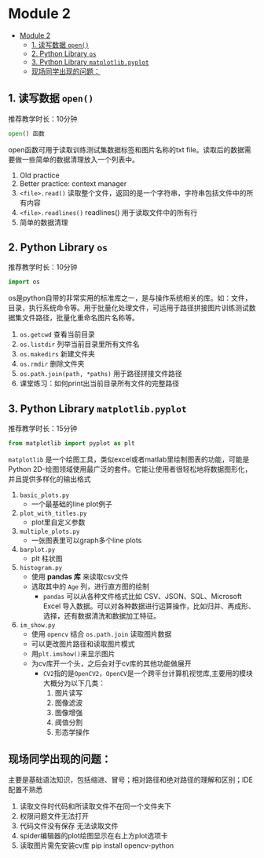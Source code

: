 # Module 2

- [Module 2](#module-2)
  - [1. 读写数据 `open()`](#1-读写数据-open)
  - [2. Python Library `os`](#2-python-library-os)
  - [3. Python Library `matplotlib.pyplot`](#3-python-library-matplotlibpyplot)
  - [现场同学出现的问题：](#现场同学出现的问题)
## 1. 读写数据 `open()`
推荐教学时长：10分钟
```python
open() 函数
```
open函数可用于读取训练测试集数据标签和图片名称的txt file。读取后的数据需要做一些简单的数据清理放入一个列表中。
1. Old practice
2. Better practice: context manager
3. `<file>.read()` 读取整个文件，返回的是一个字符串，字符串包括文件中的所有内容
4. `<file>.readlines()` readlines() 用于读取文件中的所有行
5. 简单的数据清理

## 2. Python Library `os`
推荐教学时长：10分钟
```python
import os
```
os是python自带的非常实用的标准库之一，是与操作系统相关的库。如：文件，目录，执行系统命令等。用于批量化处理文件，可运用于路径拼接图片训练测试数据集文件路径，批量化重命名图片名称等。

1. `os.getcwd` 查看当前目录
2. `os.listdir` 列举当前目录里所有文件名
3. `os.makedirs` 新建文件夹
4. `os.rmdir` 删除文件夹
5. `os.path.join(path, *paths)` 用于路径拼接文件路径
6. 课堂练习：如何print出当前目录所有文件的完整路径

## 3. Python Library `matplotlib.pyplot`
推荐教学时长：15分钟
```python
from matplotlib import pyplot as plt
```
`matplotlib` 是一个绘图工具，类似excel或者matlab里绘制图表的功能，可能是 Python 2D-绘图领域使用最广泛的套件。它能让使用者很轻松地将数据图形化，并且提供多样化的输出格式
1. `basic_plots.py`
   - 一个最基础的line plot例子
2. `plot_with_titles.py`
   - plot里自定义参数
3. `multiple_plots.py`
   - 一张图表里可以graph多个line plots
4. `barplot.py`
   - plt 柱状图
5. `histogram.py`
   - 使用 **pandas 库** 来读取csv文件
   - 选取其中的 `Age` 列，进行直方图的绘制
     - `pandas` 可以从各种文件格式比如 CSV、JSON、SQL、Microsoft Excel 导入数据。可以对各种数据进行运算操作，比如归并、再成形、选择，还有数据清洗和数据加工特征。
6. `im_show.py`
   - 使用 `opencv` 结合 `os.path.join` 读取图片数据
   - 可以更改图片路径和读取图片模式
   - 用`plt.imshow()`来显示图片
   - 为cv库开一个头，之后会对于cv库的其他功能做展开
     - `CV2`指的是`OpenCV2`，`OpenCV`是一个跨平台计算机视觉库,主要用的模块大概分为以下几类：
       1. 图片读写
       2. 图像滤波
       3. 图像增强
       4. 阈值分割
       5. 形态学操作

## 现场同学出现的问题：
主要是基础语法知识，包括缩进、冒号；相对路径和绝对路径的理解和区别；IDE配置不熟悉
1. 读取文件时代码和所读取文件不在同一个文件夹下
2. 权限问题文件无法打开
3. 代码文件没有保存 无法读取文件
4. spider编辑器的plot绘图显示在右上方plot选项卡
5. 读取图片需先安装cv库
pip install opencv-python